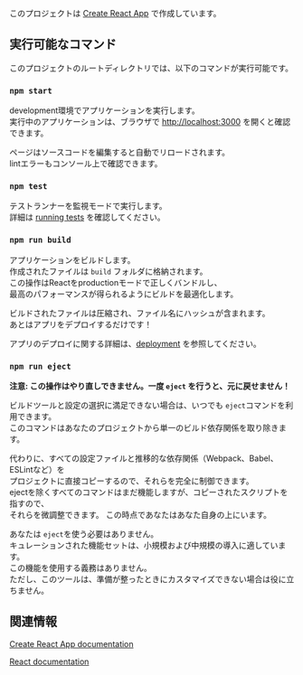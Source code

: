 このプロジェクトは [Create React App](https://github.com/facebook/create-react-app) で作成しています。

## 実行可能なコマンド

このプロジェクトのルートディレクトリでは、以下のコマンドが実行可能です。

### `npm start`

development環境でアプリケーションを実行します。<br>
実行中のアプリケーションは、ブラウザで [http://localhost:3000](http://localhost:3000) を開くと確認できます。

ページはソースコードを編集すると自動でリロードされます。<br>
lintエラーもコンソール上で確認できます。

### `npm test`

テストランナーを監視モードで実行します。<br>
詳細は [running tests](https://facebook.github.io/create-react-app/docs/running-tests) を確認してください。

### `npm run build`

アプリケーションをビルドします。<br>
作成されたファイルは `build` フォルダに格納されます。<br>
この操作はReactをproductionモードで正しくバンドルし、<br>
最高のパフォーマンスが得られるようにビルドを最適化します。<br>

ビルドされたファイルは圧縮され、ファイル名にハッシュが含まれます。<br>
あとはアプリをデプロイするだけです！<br>

アプリのデプロイに関する詳細は、[deployment](https://facebook.github.io/create-react-app/docs/deployment) を参照してください。

### `npm run eject`

**注意: この操作はやり直しできません。一度 `eject` を行うと、元に戻せません！**

ビルドツールと設定の選択に満足できない場合は、いつでも `eject`コマンドを利用できます。<br>
このコマンドはあなたのプロジェクトから単一のビルド依存関係を取り除きます。<br>

代わりに、すべての設定ファイルと推移的な依存関係（Webpack、Babel、ESLintなど）を<br>
プロジェクトに直接コピーするので、それらを完全に制御できます。 <br>
ejectを除くすべてのコマンドはまだ機能しますが、コピーされたスクリプトを指すので、<br>
それらを微調整できます。 この時点であなたはあなた自身の上にいます。<br>

あなたは `eject`を使う必要はありません。 <br>
キュレーションされた機能セットは、小規模および中規模の導入に適しています。<br>
この機能を使用する義務はありません。 <br>
ただし、このツールは、準備が整ったときにカスタマイズできない場合は役に立ちません。

## 関連情報

[Create React App documentation](https://facebook.github.io/create-react-app/docs/getting-started)

[React documentation](https://reactjs.org/)
